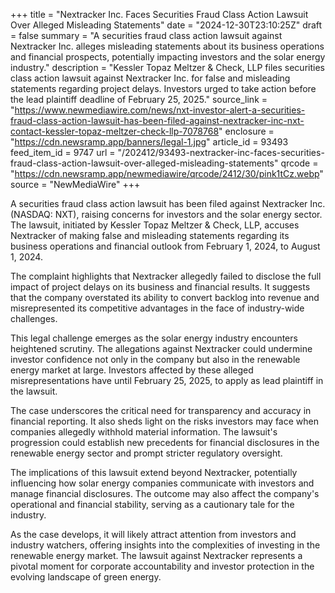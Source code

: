 +++
title = "Nextracker Inc. Faces Securities Fraud Class Action Lawsuit Over Alleged Misleading Statements"
date = "2024-12-30T23:10:25Z"
draft = false
summary = "A securities fraud class action lawsuit against Nextracker Inc. alleges misleading statements about its business operations and financial prospects, potentially impacting investors and the solar energy industry."
description = "Kessler Topaz Meltzer & Check, LLP files securities class action lawsuit against Nextracker Inc. for false and misleading statements regarding project delays. Investors urged to take action before the lead plaintiff deadline of February 25, 2025."
source_link = "https://www.newmediawire.com/news/nxt-investor-alert-a-securities-fraud-class-action-lawsuit-has-been-filed-against-nextracker-inc-nxt-contact-kessler-topaz-meltzer-check-llp-7078768"
enclosure = "https://cdn.newsramp.app/banners/legal-1.jpg"
article_id = 93493
feed_item_id = 9747
url = "/202412/93493-nextracker-inc-faces-securities-fraud-class-action-lawsuit-over-alleged-misleading-statements"
qrcode = "https://cdn.newsramp.app/newmediawire/qrcode/2412/30/pink1tCz.webp"
source = "NewMediaWire"
+++

<p>A securities fraud class action lawsuit has been filed against Nextracker Inc. (NASDAQ: NXT), raising concerns for investors and the solar energy sector. The lawsuit, initiated by Kessler Topaz Meltzer & Check, LLP, accuses Nextracker of making false and misleading statements regarding its business operations and financial outlook from February 1, 2024, to August 1, 2024.</p><p>The complaint highlights that Nextracker allegedly failed to disclose the full impact of project delays on its business and financial results. It suggests that the company overstated its ability to convert backlog into revenue and misrepresented its competitive advantages in the face of industry-wide challenges.</p><p>This legal challenge emerges as the solar energy industry encounters heightened scrutiny. The allegations against Nextracker could undermine investor confidence not only in the company but also in the renewable energy market at large. Investors affected by these alleged misrepresentations have until February 25, 2025, to apply as lead plaintiff in the lawsuit.</p><p>The case underscores the critical need for transparency and accuracy in financial reporting. It also sheds light on the risks investors may face when companies allegedly withhold material information. The lawsuit's progression could establish new precedents for financial disclosures in the renewable energy sector and prompt stricter regulatory oversight.</p><p>The implications of this lawsuit extend beyond Nextracker, potentially influencing how solar energy companies communicate with investors and manage financial disclosures. The outcome may also affect the company's operational and financial stability, serving as a cautionary tale for the industry.</p><p>As the case develops, it will likely attract attention from investors and industry watchers, offering insights into the complexities of investing in the renewable energy market. The lawsuit against Nextracker represents a pivotal moment for corporate accountability and investor protection in the evolving landscape of green energy.</p>